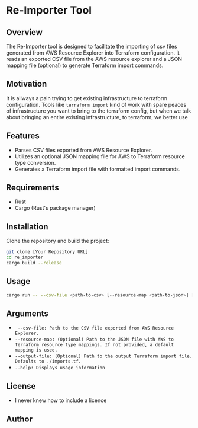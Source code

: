 # Re-Importer Tool

## Overview

The Re-Importer tool is designed to facilitate the importing of csv files generated from AWS Resource Explorer into Terraform configuration. It reads an exported CSV file from the AWS resource explorer and a JSON mapping file (optional) to generate Terraform import commands.

## Motivation
It is allways a pain trying to get existing infrastructure to terraform configuration. Tools like ```terraform import``` kind of work with spare peaces of infrastructure you want to bring to the terraform config, but when we talk about bringing an entire existing infrastructure, to terraform, we better use

## Features

- Parses CSV files exported from AWS Resource Explorer.
- Utilizes an optional JSON mapping file for AWS to Terraform resource type conversion.
- Generates a Terraform import file with formatted import commands.

## Requirements

- Rust
- Cargo (Rust's package manager)

## Installation

Clone the repository and build the project:

```bash
git clone [Your Repository URL]
cd re_importer
cargo build --release
```
## Usage
```bash
cargo run -- --csv-file <path-to-csv> [--resource-map <path-to-json>] [--output-file <path-to-output-file>]
```
## Arguments
* ``` --csv-file: Path to the CSV file exported from AWS Resource Explorer.```
* ```--resource-map: (Optional) Path to the JSON file with AWS to Terraform resource type mappings. If not provided, a default mapping is used.```
* ```--output-file: (Optional) Path to the output Terraform import file. Defaults to ./imports.tf.```
* ```--help: Displays usage information```

## License
* I never knew how to include a licence

## Author
